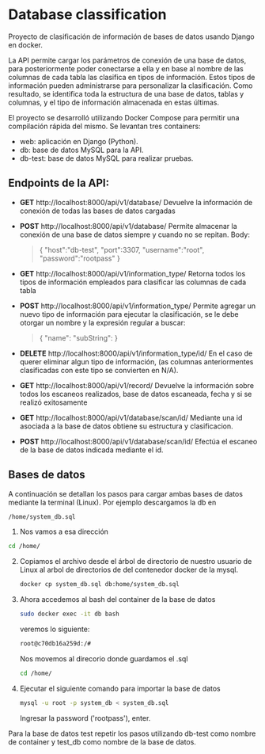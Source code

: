 

# Database classification

Proyecto de clasificación de información de bases de datos usando Django en docker.

La API permite cargar los parámetros de conexión de una base de datos, para posteriormente poder conectarse a ella y en base al nombre de las columnas de cada tabla las clasifica en tipos de información. Estos tipos de información pueden administrarse para personalizar la clasificación. Como resultado, se identifica toda la estructura de una base de datos, tablas y columnas, y el tipo de información almacenada en estas últimas.

El proyecto se desarrolló utilizando Docker Compose para permitir una compilación rápida del mismo. Se levantan tres containers:
- web:  aplicación en Django (Python).
- db: base de datos MySQL para la API.
- db-test: base de datos MySQL para realizar pruebas.

## Endpoints de la API:

- **GET** http://localhost:8000/api/v1/database/ 
Devuelve la información de conexión de todas las bases de datos cargadas
- **POST** http://localhost:8000/api/v1/database/
Permite almacenar la conexión de una base de datos siempre y cuando no se repitan. Body:
	>{
"host":"db-test",
"port":3307,
"username":"root",
"password":"rootpass"
}

- **GET** http://localhost:8000/api/v1/information_type/
Retorna todos los tipos de información empleados para clasificar las columnas de cada tabla
- **POST** http://localhost:8000/api/v1/information_type/
Permite agregar un nuevo tipo de información para ejecutar la clasificación, se le debe otorgar un nombre y la expresión regular a buscar:
	>{
"name":
"subString": 
}

- **DELETE** http://localhost:8000/api/v1/information_type/id/
En el caso de querer eliminar algun tipo de información, (as columnas anteriormentes clasificadas con este tipo se convierten en N/A).

- **GET** http://localhost:8000/api/v1/record/
Devuelve la información sobre todos los escaneos realizados, base de datos escaneada, fecha y si se realizó exitosamente

- **GET** http://localhost:8000/api/v1/database/scan/id/
Mediante una id asociada a la base de datos obtiene su estructura y clasificacion.
- **POST** http://localhost:8000/api/v1/database/scan/id/
Efectúa el escaneo de la base de datos indicada mediante el id.

## Bases de datos
A continuación se detallan los pasos para cargar ambas bases de datos mediante la terminal (Linux).
Por ejemplo descargamos la db en
   ```bash
   /home/system_db.sql
   ```
  1. Nos vamos a esa dirección
   ```bash
   cd /home/
   ```

2. Copiamos el archivo desde el árbol de directorio de nuestro usuario
   de Linux al arbol de directorios de del contenedor docker de la mysql.
   ```bash
   docker cp system_db.sql db:home/system_db.sql
   ```

3. Ahora accedemos al bash del container de la base de datos
   ```bash
   sudo docker exec -it db bash
   ```
   veremos lo siguiente:
   ```bash
   root@c70db16a259d:/#
   ```
   Nos movemos al direcorio donde guardamos el .sql
   ```bash
   cd /home/
   ```

4. Ejecutar el siguiente comando para importar la base de datos
   ```bash
   mysql -u root -p system_db < system_db.sql
   ```
   Ingresar la password ('rootpass'), enter.

Para la base de datos test repetir los pasos utilizando db-test como nombre de container y test_db como nombre de la base de datos.